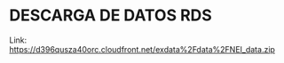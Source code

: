 DESCARGA DE DATOS RDS
==============================
Link:
https://d396qusza40orc.cloudfront.net/exdata%2Fdata%2FNEI_data.zip